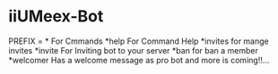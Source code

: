 # iiUMeex-Bot
PREFIX =  *
For Cmmands
*help For Command Help
*invites for mange invites
*invite For Inviting bot to your server
*ban for ban a member
*welcomer Has a welcome message as pro bot
and more is coming!!...
